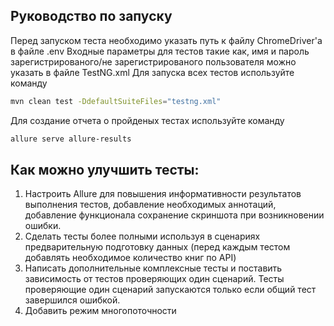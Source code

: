 ## Руководство по запуску


Перед запуском теста необходимо указать путь к файлу ChromeDriver'а в файле .env
Входные параметры для тестов такие как, имя и пароль зарегистрированого/не зарегистрированого пользователя можно указать в файле TestNG.xml
Для запуска всех тестов используйте команду
```sh
mvn clean test -DdefaultSuiteFiles="testng.xml"
```

Для создание отчета о пройденых тестах используйте команду
```sh
allure serve allure-results
```

## Как можно улучшить тесты:
1. Настроить Allure для повышения информативности результатов выполнения тестов, добавление необходимых аннотаций, добавление функционала сохранение скриншота при возникновении ошибки.
2. Сделать тесты более полными используя в сценариях предварительную подготовку данных (перед каждым тестом добавлять необходимое количество книг по API)
3. Написать дополнительные комплексные тесты и поставить зависимость от тестов проверяющих один сценарий. Тесты проверяющие один сценарий запускаются только если общий тест завершился ошибкой.
4. Добавить режим многопоточности

